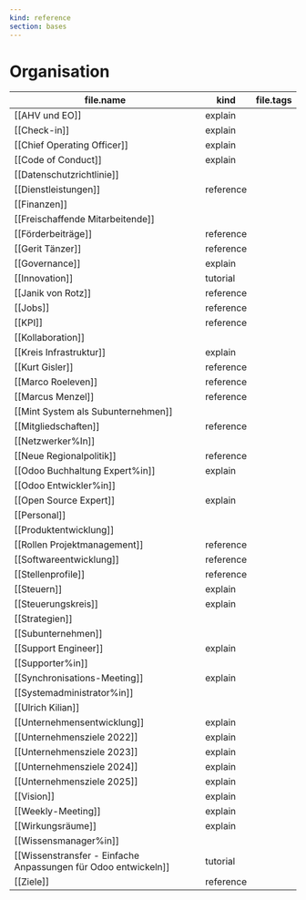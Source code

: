 ```yaml
---
kind: reference
section: bases
---
```


# Organisation

| file.name | kind | file.tags |
| --- | --- | --- |
| [[AHV und EO]] | explain |  |
| [[Check-in]] | explain |  |
| [[Chief Operating Officer]] | explain |  |
| [[Code of Conduct]] | explain |  |
| [[Datenschutzrichtlinie]] |  |  |
| [[Dienstleistungen]] | reference |  |
| [[Finanzen]] |  |  |
| [[Freischaffende Mitarbeitende]] |  |  |
| [[Förderbeiträge]] | reference |  |
| [[Gerit Tänzer]] | reference |  |
| [[Governance]] | explain |  |
| [[Innovation]] | tutorial |  |
| [[Janik von Rotz]] | reference |  |
| [[Jobs]] | reference |  |
| [[KPI]] | reference |  |
| [[Kollaboration]] |  |  |
| [[Kreis Infrastruktur]] | explain |  |
| [[Kurt Gisler]] | reference |  |
| [[Marco Roeleven]] | reference |  |
| [[Marcus Menzel]] | reference |  |
| [[Mint System als Subunternehmen]] |  |  |
| [[Mitgliedschaften]] | reference |  |
| [[Netzwerker%In]] |  |  |
| [[Neue Regionalpolitik]] | reference |  |
| [[Odoo Buchhaltung Expert%in]] | explain |  |
| [[Odoo Entwickler%in]] |  |  |
| [[Open Source Expert]] | explain |  |
| [[Personal]] |  |  |
| [[Produktentwicklung]] |  |  |
| [[Rollen Projektmanagement]] | reference |  |
| [[Softwareentwicklung]] | reference |  |
| [[Stellenprofile]] | reference |  |
| [[Steuern]] | explain |  |
| [[Steuerungskreis]] | explain |  |
| [[Strategien]] |  |  |
| [[Subunternehmen]] |  |  |
| [[Support Engineer]] | explain |  |
| [[Supporter%in]] |  |  |
| [[Synchronisations-Meeting]] | explain |  |
| [[Systemadministrator%in]] |  |  |
| [[Ulrich Kilian]] |  |  |
| [[Unternehmensentwicklung]] | explain |  |
| [[Unternehmensziele 2022]] | explain |  |
| [[Unternehmensziele 2023]] | explain |  |
| [[Unternehmensziele 2024]] | explain |  |
| [[Unternehmensziele 2025]] | explain |  |
| [[Vision]] | explain |  |
| [[Weekly-Meeting]] | explain |  |
| [[Wirkungsräume]] | explain |  |
| [[Wissensmanager%in]] |  |  |
| [[Wissenstransfer - Einfache Anpassungen für Odoo entwickeln]] | tutorial |  |
| [[Ziele]] | reference |  |
